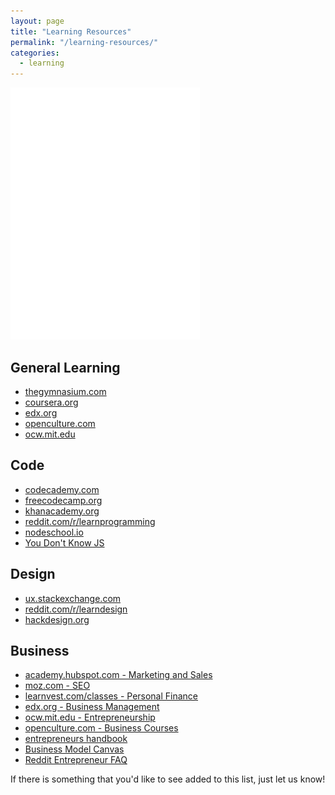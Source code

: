 ```yaml
---
layout: page
title: "Learning Resources"
permalink: "/learning-resources/"
categories:
  - learning
---
```


<img alt="Uncoded Learning Resources" src="/img/logo-adaept-wh.png" style="max-width:350px;" class="center-block">

## General Learning

- <a href="https://www.thegymnasium.com/">thegymnasium.com</a>
- <a href="https://www.coursera.org">coursera.org</a>
- <a href="https://www.edx.org/">edx.org</a>
- <a href="http://www.openculture.com/">openculture.com</a>
- <a href="https://ocw.mit.edu/index.htm">ocw.mit.edu</a>

## Code

- <a href="https://www.codecademy.com/">codecademy.com</a>
- <a href="https://www.freecodecamp.org/">freecodecamp.org</a>
- <a href="https://www.khanacademy.org/">khanacademy.org</a>
- <a href="https://www.reddit.com/r/learnprogramming/">reddit.com/r/learnprogramming</a>
- <a href="https://nodeschool.io">nodeschool.io</a>
- <a href="https://github.com/getify/You-Dont-Know-JS">You Don't Know JS</a>

## Design

- <a href="https://ux.stackexchange.com/">ux.stackexchange.com<a>
- <a href="https://www.reddit.com/r/learndesign/">reddit.com/r/learndesign</a>
- <a href="https://hackdesign.org/">hackdesign.org</a>

## Business

- <a href="https://academy.hubspot.com/">academy.hubspot.com - Marketing and Sales</a>
- <a href="https://moz.com/learn/seo">moz.com - SEO</a>
- <a href="https://www.learnvest.com/classes/">learnvest.com/classes - Personal Finance</a>
- <a href="https://www.edx.org/course?subject=Business%20%26%20Management">edx.org - Business Management</a>
- <a href="https://ocw.mit.edu/courses/entrepreneurship/">ocw.mit.edu - Entrepreneurship</a>
- <a href="http://www.openculture.com/business_free_courses">openculture.com - Business Courses</a>
- <a href="https://blog.kissmetrics.com/entrepreneurs-handbook/">entrepreneurs handbook</a>
- <a href="https://en.wikipedia.org/wiki/Business_Model_Canvas">Business Model Canvas</a>
- <a href="https://www.reddit.com/r/Entrepreneur/wiki/faq">Reddit Entrepreneur FAQ</a>

<p class="intro">If there is something that you'd like to see added to this list, just let us know!</p>
